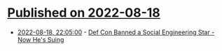 # [Published on 2022-08-18](index.md)

* [2022-08-18, 22:05:00](https://yro.slashdot.org/story/22/08/18/1943202/def-con-banned-a-social-engineering-star---now-hes-suing?utm_source=rss1.0mainlinkanon&utm_medium=feed) - [Def Con Banned a Social Engineering Star - Now He's Suing](https://yro.slashdot.org/story/22/08/18/1943202/def-con-banned-a-social-engineering-star---now-hes-suing?utm_source=rss1.0mainlinkanon&utm_medium=feed)
